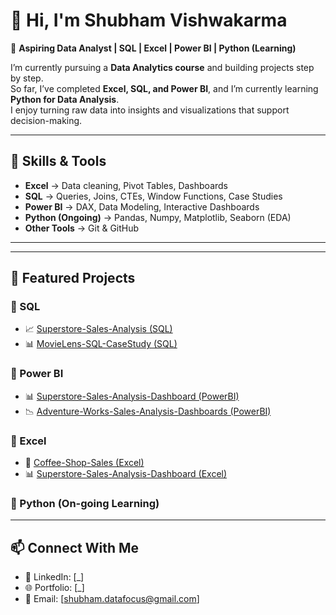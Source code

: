 # 👋 Hi, I'm Shubham Vishwakarma  

🎯 **Aspiring Data Analyst | SQL | Excel | Power BI | Python (Learning)**  

I’m currently pursuing a **Data Analytics course** and building projects step by step.  
So far, I’ve completed **Excel, SQL, and Power BI**, and I’m currently learning **Python for Data Analysis**.  
I enjoy turning raw data into insights and visualizations that support decision-making.  

---

## 🔧 Skills & Tools  
- **Excel** → Data cleaning, Pivot Tables, Dashboards  
- **SQL** → Queries, Joins, CTEs, Window Functions, Case Studies  
- **Power BI** → DAX, Data Modeling, Interactive Dashboards  
- **Python (Ongoing)** → Pandas, Numpy, Matplotlib, Seaborn (EDA)  
- **Other Tools** → Git & GitHub  

---


---

## 📂 Featured Projects  

### 🔹 SQL  
- 📈 [Superstore-Sales-Analysis (SQL)](https://github.com/ShubhamInnovate/Superstore-Sales-Analysis---SQL)
- 📊 [MovieLens-SQL-CaseStudy (SQL)](https://github.com/ShubhamInnovate/MovieLens-SQL-CaseStudy)

### 🔹 Power BI  
- 📊 [Superstore-Sales-Analysis-Dashboard (PowerBI)](https://github.com/ShubhamInnovate/Superstore-Sales-Analysis-Dashboard---PowerBI)
- 📉 [Adventure-Works-Sales-Analysis-Dashboards (PowerBI)](https://github.com/ShubhamInnovate/Adventure-Works-Sales-Analysis-Dashboards---PowerBI)

### 🔹 Excel  
- 📑 [Coffee-Shop-Sales  (Excel)](https://github.com/ShubhamInnovate/Coffee-Shop-Sales--Excel)
- 📊 [Superstore-Sales-Analysis-Dashboard  (Excel)](https://github.com/ShubhamInnovate/Superstore-Sales-Analysis-Dashboard---Excel)

### 🔹 Python (On-going Learning)  

---

## 📫 Connect With Me  
- 💼 LinkedIn: [_]  
- 🌐 Portfolio: [_]  
- 📧 Email: [shubham.datafocus@gmail.com]  
